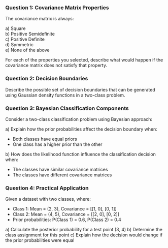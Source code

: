 ### Question 1: Covariance Matrix Properties
The covariance matrix is always:

a) Square  
b) Positive Semidefinite  
c) Positive Definite  
d) Symmetric  
e) None of the above

For each of the properties you selected, describe what would happen if the covariance matrix does not satisfy that property.

### Question 2: Decision Boundaries
Describe the possible set of decision boundaries that can be generated using Gaussian density functions in a two-class problem.

### Question 3: Bayesian Classification Components
Consider a two-class classification problem using Bayesian approach:

a) Explain how the prior probabilities affect the decision boundary when:
   - Both classes have equal priors
   - One class has a higher prior than the other

b) How does the likelihood function influence the classification decision when:
   - The classes have similar covariance matrices
   - The classes have different covariance matrices

### Question 4: Practical Application
Given a dataset with two classes, where:
- Class 1: Mean = (2, 3), Covariance = [[1, 0], [0, 1]]
- Class 2: Mean = (4, 5), Covariance = [[2, 0], [0, 2]]
- Prior probabilities: P(Class 1) = 0.6, P(Class 2) = 0.4

a) Calculate the posterior probability for a test point (3, 4)
b) Determine the class assignment for this point
c) Explain how the decision would change if the prior probabilities were equal 
